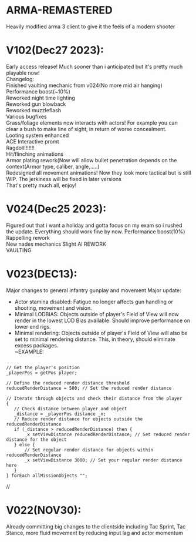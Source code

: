 # ARMA-REMASTERED  
Heavily modified arma 3 client to give it the feels of a modern shooter  

# V102(Dec27 2023):
  
Early access release! Much sooner than i anticipated but it's pretty much playable now!  
Changelog:  
Finished vaulting mechanic from v024(No more mid air hanging)  
Performance boost(~10%)  
Reworked night time lighting  
Reworked gun blowback  
Reworked muzzleflash  
Various bugfixes  
Grass/foliage elements now interacts with actors! For example you can clear a bush to make line of sight, in return of worse concealment.  
Looting system enhanced  
ACE Interactive promt  
Ragdoll!!!!!!!  
Hit/flinching animations  
Armor plating rework(Now will allow bullet penetration depends on the context(Armor type, caliber, angle,.....)  
Redesigned all movement animations! Now they look more tactical but is still WIP. The jerkiness will be fixed in later versions  
That's pretty much all, enjoy!  
  


# V024(Dec25 2023):

Figured out that i want a holiday and gotta focus on my exam so i rushed the update. Everything should work fine by now.
Performance boost(10%)
Rappelling rework  
New nades mechanics 
Slight AI REWORK   
VAULTING  



# V023(DEC13):  
Major changes to general infantry gunplay and movement
Major update:  
+ Actor stamina disabled: Fatigue no longer affects gun handling or shooting, movement and vision.  
+ Minimal LODBIAS: Objects outside of player's Field of View will now render in the lowest LOD Bias available. Should improve performance on lower end rigs.  
+ Minimal rendering: Objects outside of player's Field of View will also be set to minimal rendering distance. This, in theory, should eliminate excess packages.  
~EXAMPLE:  
 ``` // Script to dynamically adjust object render distance based on player proximity

// Get the player's position
_playerPos = getPos player;

// Define the reduced render distance threshold
reducedRenderDistance = 500; // Set the reduced render distance

// Iterate through objects and check their distance from the player
{
    // Check distance between player and object
    _distance = _playerPos distance _x;
    // Reduce render distance for objects outside the reducedRenderDistance
    if (_distance > reducedRenderDistance) then {
        _x setViewDistance reducedRenderDistance; // Set reduced render distance for the object
    } else {
        // Set regular render distance for objects within reducedRenderDistance
        _x setViewDistance 3000; // Set your regular render distance here
    }
} forEach allMissionObjects "";
```
//

# V022(NOV30):  
Already committing big changes to the clientside including Tac Sprint, Tac Stance, more fluid movement by reducing input lag and actor momentum  
 


